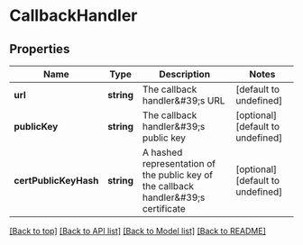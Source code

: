 # CallbackHandler

## Properties

|Name | Type | Description | Notes|
|------------ | ------------- | ------------- | -------------|
|**url** | **string** | The callback handler\&#39;s URL | [default to undefined]|
|**publicKey** | **string** | The callback handler\&#39;s public key | [optional] [default to undefined]|
|**certPublicKeyHash** | **string** | A hashed representation of the public key of the callback handler\&#39;s certificate | [optional] [default to undefined]|




[[Back to top]](#) [[Back to API list]](../../README.md#documentation-for-api-endpoints) [[Back to Model list]](../../README.md#documentation-for-models) [[Back to README]](../../README.md)
